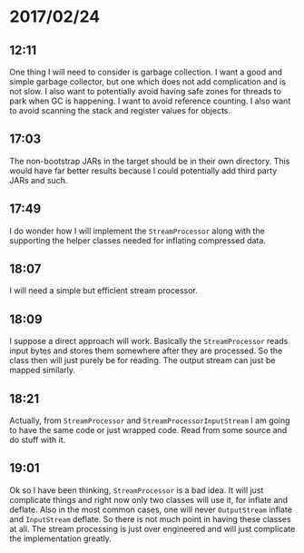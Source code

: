 # 2017/02/24

## 12:11

One thing I will need to consider is garbage collection. I want a good and
simple garbage collector, but one which does not add complication and is not
slow. I also want to potentially avoid having safe zones for threads to park
when GC is happening. I want to avoid reference counting. I also want to
avoid scanning the stack and register values for objects.

## 17:03

The non-bootstrap JARs in the target should be in their own directory. This
would have far better results because I could potentially add third party
JARs and such.

## 17:49

I do wonder how I will implement the `StreamProcessor` along with the
supporting the helper classes needed for inflating compressed data.

## 18:07

I will need a simple but efficient stream processor.

## 18:09

I suppose a direct approach will work. Basically the `StreamProcessor` reads
input bytes and stores them somewhere after they are processed. So the class
then will just purely be for reading. The output stream can just be mapped
similarly.

## 18:21

Actually, from `StreamProcessor` and `StreamProcessorInputStream` I am going
to have the same code or just wrapped code. Read from some source and do stuff
with it.

## 19:01

Ok so I have been thinking, `StreamProcessor` is a bad idea. It will just
complicate things and right now only two classes will use it, for inflate and
deflate. Also in the most common cases, one will never `OutputStream` inflate
and `InputStream` deflate. So there is not much point in having these classes
at all. The stream processing is just over engineered and will just complicate
the implementation greatly.
